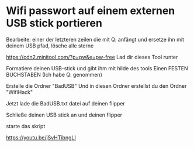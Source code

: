 # Wifi passwort auf einem externen USB stick portieren

Bearbeite: 
einer der letzteren zeilen die mit Q: anfängt und ersetze ihn mit deinem USB pfad, lösche alle sterne


https://cdn2.minitool.com/?p=pw&e=pw-free
Lad dir dieses Tool runter 

Formatiere deinen USB-stick und gibt ihm mit hilde des tools
Einen FESTEN BUCHSTABEN
(Ich habe Q: genommen)

Erstelle die Ordner "BadUSB"
Und in diesen Ordner erstellst du den Ordner "WifiHack"

Jetzt lade die BadUSB.txt datei auf deinen flipper

Schließe deinen USB stick an und deinen flipper 

starte das skript

https://youtu.be/jSvHTibngLI
